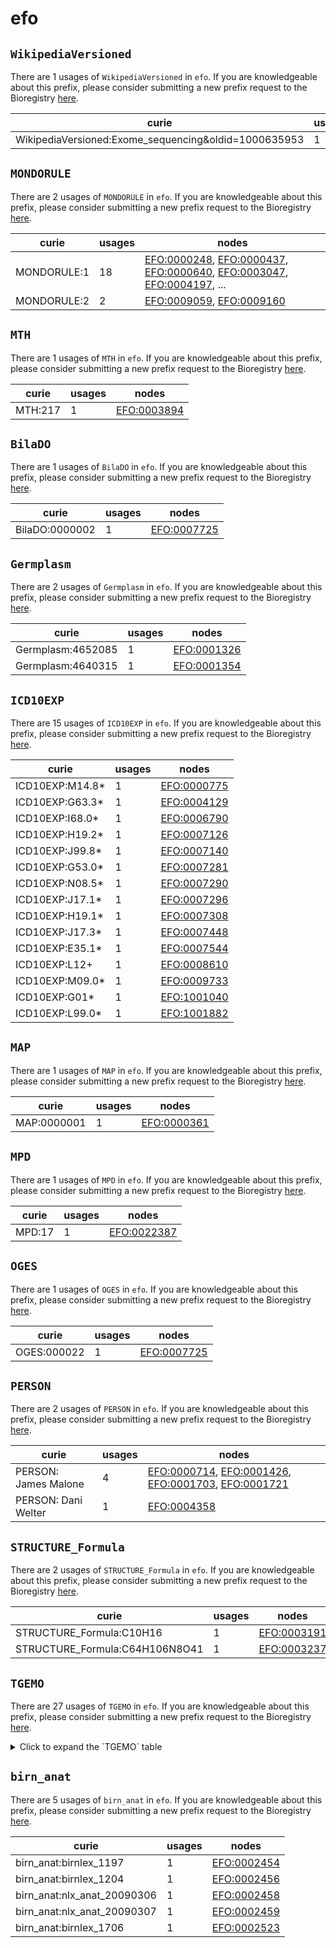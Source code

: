 # efo

## `WikipediaVersioned`

There are 1 usages of `WikipediaVersioned` in `efo`.
If you are knowledgeable about this prefix, please consider submitting a new prefix
request to the Bioregistry [here](https://github.com/biopragmatics/bioregistry/issues/new?assignees=cthoyt&labels=New%2CPrefix&template=new-prefix.yml&title=%5BResource%5D%3A%20WikipediaVersioned).

| curie                                                |   usages | nodes                                               |
|------------------------------------------------------|----------|-----------------------------------------------------|
| WikipediaVersioned:Exome_sequencing&oldid=1000635953 |        1 | [EFO:0005396](http://www.ebi.ac.uk/efo/EFO_0005396) |

## `MONDORULE`

There are 2 usages of `MONDORULE` in `efo`.
If you are knowledgeable about this prefix, please consider submitting a new prefix
request to the Bioregistry [here](https://github.com/biopragmatics/bioregistry/issues/new?assignees=cthoyt&labels=New%2CPrefix&template=new-prefix.yml&title=%5BResource%5D%3A%20MONDORULE).

| curie       |   usages | nodes                                                                                                                                                                                                                                                                        |
|-------------|----------|------------------------------------------------------------------------------------------------------------------------------------------------------------------------------------------------------------------------------------------------------------------------------|
| MONDORULE:1 |       18 | [EFO:0000248](http://www.ebi.ac.uk/efo/EFO_0000248), [EFO:0000437](http://www.ebi.ac.uk/efo/EFO_0000437), [EFO:0000640](http://www.ebi.ac.uk/efo/EFO_0000640), [EFO:0003047](http://www.ebi.ac.uk/efo/EFO_0003047), [EFO:0004197](http://www.ebi.ac.uk/efo/EFO_0004197), ... |
| MONDORULE:2 |        2 | [EFO:0009059](http://www.ebi.ac.uk/efo/EFO_0009059), [EFO:0009160](http://www.ebi.ac.uk/efo/EFO_0009160)                                                                                                                                                                     |

## `MTH`

There are 1 usages of `MTH` in `efo`.
If you are knowledgeable about this prefix, please consider submitting a new prefix
request to the Bioregistry [here](https://github.com/biopragmatics/bioregistry/issues/new?assignees=cthoyt&labels=New%2CPrefix&template=new-prefix.yml&title=%5BResource%5D%3A%20MTH).

| curie   |   usages | nodes                                               |
|---------|----------|-----------------------------------------------------|
| MTH:217 |        1 | [EFO:0003894](http://www.ebi.ac.uk/efo/EFO_0003894) |

## `BilaDO`

There are 1 usages of `BilaDO` in `efo`.
If you are knowledgeable about this prefix, please consider submitting a new prefix
request to the Bioregistry [here](https://github.com/biopragmatics/bioregistry/issues/new?assignees=cthoyt&labels=New%2CPrefix&template=new-prefix.yml&title=%5BResource%5D%3A%20BilaDO).

| curie          |   usages | nodes                                               |
|----------------|----------|-----------------------------------------------------|
| BilaDO:0000002 |        1 | [EFO:0007725](http://www.ebi.ac.uk/efo/EFO_0007725) |

## `Germplasm`

There are 2 usages of `Germplasm` in `efo`.
If you are knowledgeable about this prefix, please consider submitting a new prefix
request to the Bioregistry [here](https://github.com/biopragmatics/bioregistry/issues/new?assignees=cthoyt&labels=New%2CPrefix&template=new-prefix.yml&title=%5BResource%5D%3A%20Germplasm).

| curie             |   usages | nodes                                               |
|-------------------|----------|-----------------------------------------------------|
| Germplasm:4652085 |        1 | [EFO:0001326](http://www.ebi.ac.uk/efo/EFO_0001326) |
| Germplasm:4640315 |        1 | [EFO:0001354](http://www.ebi.ac.uk/efo/EFO_0001354) |

## `ICD10EXP`

There are 15 usages of `ICD10EXP` in `efo`.
If you are knowledgeable about this prefix, please consider submitting a new prefix
request to the Bioregistry [here](https://github.com/biopragmatics/bioregistry/issues/new?assignees=cthoyt&labels=New%2CPrefix&template=new-prefix.yml&title=%5BResource%5D%3A%20ICD10EXP).

| curie           |   usages | nodes                                               |
|-----------------|----------|-----------------------------------------------------|
| ICD10EXP:M14.8* |        1 | [EFO:0000775](http://www.ebi.ac.uk/efo/EFO_0000775) |
| ICD10EXP:G63.3* |        1 | [EFO:0004129](http://www.ebi.ac.uk/efo/EFO_0004129) |
| ICD10EXP:I68.0* |        1 | [EFO:0006790](http://www.ebi.ac.uk/efo/EFO_0006790) |
| ICD10EXP:H19.2* |        1 | [EFO:0007126](http://www.ebi.ac.uk/efo/EFO_0007126) |
| ICD10EXP:J99.8* |        1 | [EFO:0007140](http://www.ebi.ac.uk/efo/EFO_0007140) |
| ICD10EXP:G53.0* |        1 | [EFO:0007281](http://www.ebi.ac.uk/efo/EFO_0007281) |
| ICD10EXP:N08.5* |        1 | [EFO:0007290](http://www.ebi.ac.uk/efo/EFO_0007290) |
| ICD10EXP:J17.1* |        1 | [EFO:0007296](http://www.ebi.ac.uk/efo/EFO_0007296) |
| ICD10EXP:H19.1* |        1 | [EFO:0007308](http://www.ebi.ac.uk/efo/EFO_0007308) |
| ICD10EXP:J17.3* |        1 | [EFO:0007448](http://www.ebi.ac.uk/efo/EFO_0007448) |
| ICD10EXP:E35.1* |        1 | [EFO:0007544](http://www.ebi.ac.uk/efo/EFO_0007544) |
| ICD10EXP:L12+   |        1 | [EFO:0008610](http://www.ebi.ac.uk/efo/EFO_0008610) |
| ICD10EXP:M09.0* |        1 | [EFO:0009733](http://www.ebi.ac.uk/efo/EFO_0009733) |
| ICD10EXP:G01*   |        1 | [EFO:1001040](http://www.ebi.ac.uk/efo/EFO_1001040) |
| ICD10EXP:L99.0* |        1 | [EFO:1001882](http://www.ebi.ac.uk/efo/EFO_1001882) |

## `MAP`

There are 1 usages of `MAP` in `efo`.
If you are knowledgeable about this prefix, please consider submitting a new prefix
request to the Bioregistry [here](https://github.com/biopragmatics/bioregistry/issues/new?assignees=cthoyt&labels=New%2CPrefix&template=new-prefix.yml&title=%5BResource%5D%3A%20MAP).

| curie       |   usages | nodes                                               |
|-------------|----------|-----------------------------------------------------|
| MAP:0000001 |        1 | [EFO:0000361](http://www.ebi.ac.uk/efo/EFO_0000361) |

## `MPD`

There are 1 usages of `MPD` in `efo`.
If you are knowledgeable about this prefix, please consider submitting a new prefix
request to the Bioregistry [here](https://github.com/biopragmatics/bioregistry/issues/new?assignees=cthoyt&labels=New%2CPrefix&template=new-prefix.yml&title=%5BResource%5D%3A%20MPD).

| curie   |   usages | nodes                                               |
|---------|----------|-----------------------------------------------------|
| MPD:17  |        1 | [EFO:0022387](http://www.ebi.ac.uk/efo/EFO_0022387) |

## `OGES`

There are 1 usages of `OGES` in `efo`.
If you are knowledgeable about this prefix, please consider submitting a new prefix
request to the Bioregistry [here](https://github.com/biopragmatics/bioregistry/issues/new?assignees=cthoyt&labels=New%2CPrefix&template=new-prefix.yml&title=%5BResource%5D%3A%20OGES).

| curie       |   usages | nodes                                               |
|-------------|----------|-----------------------------------------------------|
| OGES:000022 |        1 | [EFO:0007725](http://www.ebi.ac.uk/efo/EFO_0007725) |

## `PERSON`

There are 2 usages of `PERSON` in `efo`.
If you are knowledgeable about this prefix, please consider submitting a new prefix
request to the Bioregistry [here](https://github.com/biopragmatics/bioregistry/issues/new?assignees=cthoyt&labels=New%2CPrefix&template=new-prefix.yml&title=%5BResource%5D%3A%20PERSON).

| curie                |   usages | nodes                                                                                                                                                                                                              |
|----------------------|----------|--------------------------------------------------------------------------------------------------------------------------------------------------------------------------------------------------------------------|
| PERSON: James Malone |        4 | [EFO:0000714](http://www.ebi.ac.uk/efo/EFO_0000714), [EFO:0001426](http://www.ebi.ac.uk/efo/EFO_0001426), [EFO:0001703](http://www.ebi.ac.uk/efo/EFO_0001703), [EFO:0001721](http://www.ebi.ac.uk/efo/EFO_0001721) |
| PERSON: Dani Welter  |        1 | [EFO:0004358](http://www.ebi.ac.uk/efo/EFO_0004358)                                                                                                                                                                |

## `STRUCTURE_Formula`

There are 2 usages of `STRUCTURE_Formula` in `efo`.
If you are knowledgeable about this prefix, please consider submitting a new prefix
request to the Bioregistry [here](https://github.com/biopragmatics/bioregistry/issues/new?assignees=cthoyt&labels=New%2CPrefix&template=new-prefix.yml&title=%5BResource%5D%3A%20STRUCTURE_Formula).

| curie                          |   usages | nodes                                               |
|--------------------------------|----------|-----------------------------------------------------|
| STRUCTURE_Formula:C10H16       |        1 | [EFO:0003191](http://www.ebi.ac.uk/efo/EFO_0003191) |
| STRUCTURE_Formula:C64H106N8O41 |        1 | [EFO:0003237](http://www.ebi.ac.uk/efo/EFO_0003237) |

## `TGEMO`

There are 27 usages of `TGEMO` in `efo`.
If you are knowledgeable about this prefix, please consider submitting a new prefix
request to the Bioregistry [here](https://github.com/biopragmatics/bioregistry/issues/new?assignees=cthoyt&labels=New%2CPrefix&template=new-prefix.yml&title=%5BResource%5D%3A%20TGEMO).

<details>
<summary>Click to expand the `TGEMO` table</summary>

| curie       |   usages | nodes                                               |
|-------------|----------|-----------------------------------------------------|
| TGEMO:00097 |        1 | [EFO:0022385](http://www.ebi.ac.uk/efo/EFO_0022385) |
| TGEMO:00110 |        1 | [EFO:0022387](http://www.ebi.ac.uk/efo/EFO_0022387) |
| TGEMO:00095 |        1 | [EFO:0022395](http://www.ebi.ac.uk/efo/EFO_0022395) |
| TGEMO:00016 |        1 | [EFO:0022397](http://www.ebi.ac.uk/efo/EFO_0022397) |
| TGEMO:00107 |        1 | [EFO:0022412](http://www.ebi.ac.uk/efo/EFO_0022412) |
| TGEMO:00019 |        1 | [EFO:0022419](http://www.ebi.ac.uk/efo/EFO_0022419) |
| TGEMO:00108 |        1 | [EFO:0022463](http://www.ebi.ac.uk/efo/EFO_0022463) |
| TGEMO:00054 |        1 | [EFO:0022464](http://www.ebi.ac.uk/efo/EFO_0022464) |
| TGEMO:00113 |        1 | [EFO:0022465](http://www.ebi.ac.uk/efo/EFO_0022465) |
| TGEMO:00114 |        1 | [EFO:0022466](http://www.ebi.ac.uk/efo/EFO_0022466) |
| TGEMO:00042 |        1 | [EFO:0022467](http://www.ebi.ac.uk/efo/EFO_0022467) |
| TGEMO:00053 |        1 | [EFO:0022468](http://www.ebi.ac.uk/efo/EFO_0022468) |
| TGEMO:00106 |        1 | [EFO:0022469](http://www.ebi.ac.uk/efo/EFO_0022469) |
| TGEMO:00029 |        1 | [EFO:0022470](http://www.ebi.ac.uk/efo/EFO_0022470) |
| TGEMO:00050 |        1 | [EFO:0022471](http://www.ebi.ac.uk/efo/EFO_0022471) |
| TGEMO:00085 |        1 | [EFO:0022472](http://www.ebi.ac.uk/efo/EFO_0022472) |
| TGEMO:00035 |        1 | [EFO:0022473](http://www.ebi.ac.uk/efo/EFO_0022473) |
| TGEMO:00049 |        1 | [EFO:0022474](http://www.ebi.ac.uk/efo/EFO_0022474) |
| TGEMO:00052 |        1 | [EFO:0022475](http://www.ebi.ac.uk/efo/EFO_0022475) |
| TGEMO:00051 |        1 | [EFO:0022476](http://www.ebi.ac.uk/efo/EFO_0022476) |
| TGEMO:00030 |        1 | [EFO:0022477](http://www.ebi.ac.uk/efo/EFO_0022477) |
| TGEMO:00115 |        1 | [EFO:0022478](http://www.ebi.ac.uk/efo/EFO_0022478) |
| TGEMO:00111 |        1 | [EFO:0022479](http://www.ebi.ac.uk/efo/EFO_0022479) |
| TGEMO:00112 |        1 | [EFO:0022480](http://www.ebi.ac.uk/efo/EFO_0022480) |
| TGEMO:00036 |        1 | [EFO:0022482](http://www.ebi.ac.uk/efo/EFO_0022482) |
| TGEMO:00041 |        1 | [EFO:0022483](http://www.ebi.ac.uk/efo/EFO_0022483) |
| TGEMO:00047 |        1 | [EFO:0022484](http://www.ebi.ac.uk/efo/EFO_0022484) |

</details>

## `birn_anat`

There are 5 usages of `birn_anat` in `efo`.
If you are knowledgeable about this prefix, please consider submitting a new prefix
request to the Bioregistry [here](https://github.com/biopragmatics/bioregistry/issues/new?assignees=cthoyt&labels=New%2CPrefix&template=new-prefix.yml&title=%5BResource%5D%3A%20birn_anat).

| curie                       |   usages | nodes                                               |
|-----------------------------|----------|-----------------------------------------------------|
| birn_anat:birnlex_1197      |        1 | [EFO:0002454](http://www.ebi.ac.uk/efo/EFO_0002454) |
| birn_anat:birnlex_1204      |        1 | [EFO:0002456](http://www.ebi.ac.uk/efo/EFO_0002456) |
| birn_anat:nlx_anat_20090306 |        1 | [EFO:0002458](http://www.ebi.ac.uk/efo/EFO_0002458) |
| birn_anat:nlx_anat_20090307 |        1 | [EFO:0002459](http://www.ebi.ac.uk/efo/EFO_0002459) |
| birn_anat:birnlex_1706      |        1 | [EFO:0002523](http://www.ebi.ac.uk/efo/EFO_0002523) |

